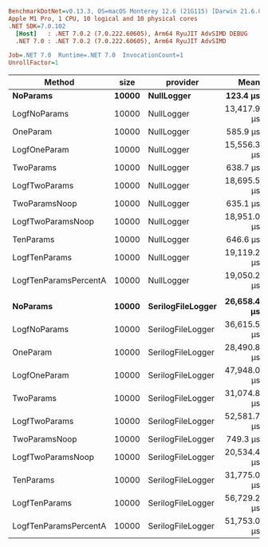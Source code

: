 ``` ini

BenchmarkDotNet=v0.13.3, OS=macOS Monterey 12.6 (21G115) [Darwin 21.6.0]
Apple M1 Pro, 1 CPU, 10 logical and 10 physical cores
.NET SDK=7.0.102
  [Host]   : .NET 7.0.2 (7.0.222.60605), Arm64 RyuJIT AdvSIMD DEBUG
  .NET 7.0 : .NET 7.0.2 (7.0.222.60605), Arm64 RyuJIT AdvSIMD

Job=.NET 7.0  Runtime=.NET 7.0  InvocationCount=1  
UnrollFactor=1  

```
|                Method |  size |          provider |        Mean |       Error |      StdDev |      Median |  Ratio | RatioSD |
|---------------------- |------ |------------------ |------------:|------------:|------------:|------------:|-------:|--------:|
|              **NoParams** | **10000** |        **NullLogger** |    **123.4 μs** |     **2.42 μs** |     **4.43 μs** |    **122.4 μs** |   **1.00** |    **0.00** |
|          LogfNoParams | 10000 |        NullLogger | 13,417.9 μs |   264.00 μs |   343.28 μs | 13,430.4 μs | 107.97 |    6.02 |
|              OneParam | 10000 |        NullLogger |    585.9 μs |     8.62 μs |     7.64 μs |    584.5 μs |   4.80 |    0.17 |
|          LogfOneParam | 10000 |        NullLogger | 15,556.3 μs | 1,143.58 μs | 3,371.88 μs | 13,450.7 μs | 151.36 |   26.07 |
|             TwoParams | 10000 |        NullLogger |    638.7 μs |    12.44 μs |    11.64 μs |    636.6 μs |   5.24 |    0.18 |
|         LogfTwoParams | 10000 |        NullLogger | 18,695.5 μs | 1,396.10 μs | 4,116.43 μs | 16,300.2 μs | 180.13 |   35.22 |
|         TwoParamsNoop | 10000 |        NullLogger |    635.1 μs |     4.56 μs |     3.56 μs |    632.9 μs |   5.20 |    0.19 |
|     LogfTwoParamsNoop | 10000 |        NullLogger | 18,951.0 μs | 1,521.57 μs | 4,486.37 μs | 16,394.4 μs | 183.36 |   39.87 |
|             TenParams | 10000 |        NullLogger |    646.6 μs |    12.68 μs |    14.60 μs |    645.0 μs |   5.23 |    0.28 |
|         LogfTenParams | 10000 |        NullLogger | 19,119.2 μs | 1,513.73 μs | 4,463.26 μs | 16,515.6 μs | 185.71 |   38.49 |
| LogfTenParamsPercentA | 10000 |        NullLogger | 19,050.2 μs | 1,427.10 μs | 4,207.83 μs | 16,667.1 μs | 183.06 |   36.82 |
|                       |       |                   |             |             |             |             |        |         |
|              **NoParams** | **10000** | **SerilogFileLogger** | **26,658.4 μs** |   **514.25 μs** | **1,212.14 μs** | **26,448.1 μs** |   **1.00** |    **0.00** |
|          LogfNoParams | 10000 | SerilogFileLogger | 36,615.5 μs |   347.45 μs |   669.41 μs | 36,498.0 μs |   1.37 |    0.06 |
|              OneParam | 10000 | SerilogFileLogger | 28,490.8 μs |   329.41 μs |   585.53 μs | 28,346.2 μs |   1.06 |    0.06 |
|          LogfOneParam | 10000 | SerilogFileLogger | 47,948.0 μs |   941.61 μs | 2,593.47 μs | 47,367.1 μs |   1.79 |    0.11 |
|             TwoParams | 10000 | SerilogFileLogger | 31,074.8 μs |   597.77 μs | 1,151.70 μs | 30,618.9 μs |   1.16 |    0.06 |
|         LogfTwoParams | 10000 | SerilogFileLogger | 52,581.7 μs |   920.23 μs | 1,750.83 μs | 52,077.8 μs |   1.96 |    0.10 |
|         TwoParamsNoop | 10000 | SerilogFileLogger |    749.3 μs |    12.56 μs |    11.75 μs |    750.2 μs |   0.03 |    0.00 |
|     LogfTwoParamsNoop | 10000 | SerilogFileLogger | 20,534.4 μs |   279.60 μs |   613.73 μs | 20,395.3 μs |   0.77 |    0.04 |
|             TenParams | 10000 | SerilogFileLogger | 31,775.0 μs |   634.57 μs | 1,789.82 μs | 31,391.3 μs |   1.20 |    0.08 |
|         LogfTenParams | 10000 | SerilogFileLogger | 56,729.2 μs | 1,318.58 μs | 3,609.60 μs | 55,770.3 μs |   2.15 |    0.14 |
| LogfTenParamsPercentA | 10000 | SerilogFileLogger | 51,753.0 μs |   530.31 μs |   760.55 μs | 51,656.1 μs |   1.91 |    0.10 |
